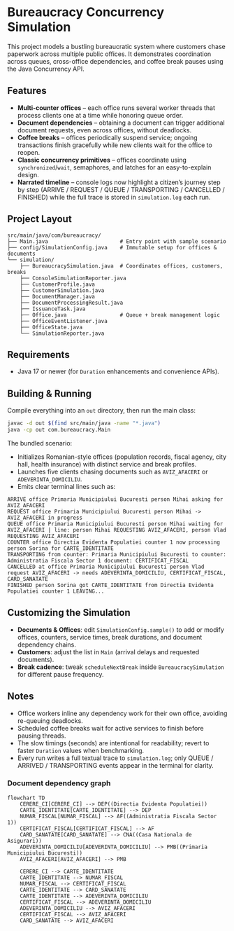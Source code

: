 # Bureaucracy Concurrency Simulation

This project models a bustling bureaucratic system where customers chase paperwork across multiple public offices. It demonstrates coordination across queues, cross-office dependencies, and coffee break pauses using the Java Concurrency API.

## Features
- **Multi-counter offices** – each office runs several worker threads that process clients one at a time while honoring queue order.
- **Document dependencies** – obtaining a document can trigger additional document requests, even across offices, without deadlocks.
- **Coffee breaks** – offices periodically suspend service; ongoing transactions finish gracefully while new clients wait for the office to reopen.
- **Classic concurrency primitives** – offices coordinate using `synchronized`/`wait`, semaphores, and latches for an easy-to-explain design.
- **Narrated timeline** – console logs now highlight a citizen’s journey step by step (ARRIVE / REQUEST / QUEUE / TRANSPORTING / CANCELLED / FINISHED) while the full trace is stored in `simulation.log` each run.

## Project Layout
```
src/main/java/com/bureaucracy/
├── Main.java                       # Entry point with sample scenario
├── config/SimulationConfig.java    # Immutable setup for offices & documents
└── simulation/
    ├── BureaucracySimulation.java  # Coordinates offices, customers, breaks
    ├── ConsoleSimulationReporter.java
    ├── CustomerProfile.java
    ├── CustomerSimulation.java
    ├── DocumentManager.java
    ├── DocumentProcessingResult.java
    ├── IssuanceTask.java
    ├── Office.java                 # Queue + break management logic
    ├── OfficeEventListener.java
    ├── OfficeState.java
    └── SimulationReporter.java
```

## Requirements
- Java 17 or newer (for `Duration` enhancements and convenience APIs).

## Building & Running
Compile everything into an `out` directory, then run the main class:
```bash
javac -d out $(find src/main/java -name "*.java")
java -cp out com.bureaucracy.Main
```

The bundled scenario:
- Initializes Romanian-style offices (population records, fiscal agency, city hall, health insurance) with distinct service and break profiles.
- Launches five clients chasing documents such as `AVIZ_AFACERI` or `ADEVERINTA_DOMICILIU`.
- Emits clear terminal lines such as:
```
ARRIVE office Primaria Municipiului Bucuresti person Mihai asking for AVIZ_AFACERI
REQUEST office Primaria Municipiului Bucuresti person Mihai -> AVIZ_AFACERI in progress
QUEUE office Primaria Municipiului Bucuresti person Mihai waiting for AVIZ_AFACERI | line: person Mihai REQUESTING AVIZ_AFACERI, person Vlad REQUESTING AVIZ_AFACERI
COUNTER office Directia Evidenta Populatiei counter 1 now processing person Sorina for CARTE_IDENTITATE
TRANSPORTING from counter: Primaria Municipiului Bucuresti to counter: Administratia Fiscala Sector 1 document: CERTIFICAT_FISCAL
CANCELLED at office Primaria Municipiului Bucuresti person Vlad request AVIZ_AFACERI -> needs ADEVERINTA_DOMICILIU, CERTIFICAT_FISCAL, CARD_SANATATE
FINISHED person Sorina got CARTE_IDENTITATE from Directia Evidenta Populatiei counter 1 LEAVING...
```

## Customizing the Simulation
- **Documents & Offices**: edit `SimulationConfig.sample()` to add or modify offices, counters, service times, break durations, and document dependency chains.
- **Customers**: adjust the list in `Main` (arrival delays and requested documents).
- **Break cadence**: tweak `scheduleNextBreak` inside `BureaucracySimulation` for different pause frequency.

## Notes
- Office workers inline any dependency work for their own office, avoiding re-queuing deadlocks.
- Scheduled coffee breaks wait for active services to finish before pausing threads.
- The slow timings (seconds) are intentional for readability; revert to faster `Duration` values when benchmarking.
- Every run writes a full textual trace to `simulation.log`; only QUEUE / ARRIVED / TRANSPORTING events appear in the terminal for clarity.
### Document dependency graph
```mermaid
flowchart TD
    CERERE_CI[CERERE_CI] --> DEP((Directia Evidenta Populatiei))
    CARTE_IDENTITATE[CARTE_IDENTITATE] --> DEP
    NUMAR_FISCAL[NUMAR_FISCAL] --> AF((Administratia Fiscala Sector 1))
    CERTIFICAT_FISCAL[CERTIFICAT_FISCAL] --> AF
    CARD_SANATATE[CARD_SANATATE] --> CNA((Casa Nationala de Asigurari))
    ADEVERINTA_DOMICILIU[ADEVERINTA_DOMICILIU] --> PMB((Primaria Municipiului Bucuresti))
    AVIZ_AFACERI[AVIZ_AFACERI] --> PMB

    CERERE_CI --> CARTE_IDENTITATE
    CARTE_IDENTITATE --> NUMAR_FISCAL
    NUMAR_FISCAL --> CERTIFICAT_FISCAL
    CARTE_IDENTITATE --> CARD_SANATATE
    CARTE_IDENTITATE --> ADEVERINTA_DOMICILIU
    CERTIFICAT_FISCAL --> ADEVERINTA_DOMICILIU
    ADEVERINTA_DOMICILIU --> AVIZ_AFACERI
    CERTIFICAT_FISCAL --> AVIZ_AFACERI
    CARD_SANATATE --> AVIZ_AFACERI
```

